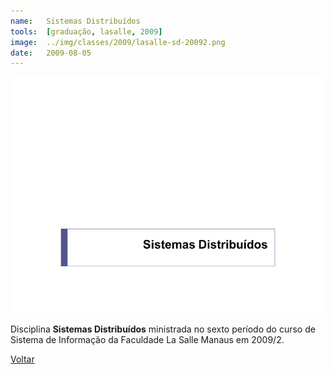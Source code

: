```yaml
---
name:  	Sistemas Distribuídos
tools: 	[graduação, lasalle, 2009]
image: 	../img/classes/2009/lasalle-sd-20092.png
date: 	2009-08-05
---
```


![](../img/classes/2009/lasalle-sd-20092.png)

Disciplina **Sistemas Distribuídos** ministrada no sexto período do curso de Sistema de Informação da Faculdade La Salle Manaus em 2009/2.

<p class="text-center">
	<a class="btn btn-outline-primary mt-1" href="{{ site.baseurl }}/classes/">Voltar</a>
</p>